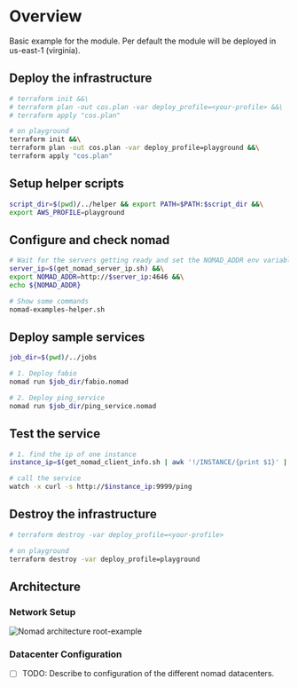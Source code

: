 # Overview

Basic example for the module.
Per default the module will be deployed in us-east-1 (virginia).

## Deploy the infrastructure

```bash
# terraform init &&\
# terraform plan -out cos.plan -var deploy_profile=<your-profile> &&\
# terraform apply "cos.plan"

# on playground
terraform init &&\
terraform plan -out cos.plan -var deploy_profile=playground &&\
terraform apply "cos.plan"
```

## Setup helper scripts

```bash
script_dir=$(pwd)/../helper && export PATH=$PATH:$script_dir &&\
export AWS_PROFILE=playground
```

## Configure and check nomad

```bash
# Wait for the servers getting ready and set the NOMAD_ADDR env variable
server_ip=$(get_nomad_server_ip.sh) &&\
export NOMAD_ADDR=http://$server_ip:4646 &&\
echo ${NOMAD_ADDR}

# Show some commands
nomad-examples-helper.sh
```

## Deploy sample services

```bash
job_dir=$(pwd)/../jobs

# 1. Deploy fabio
nomad run $job_dir/fabio.nomad

# 2. Deploy ping_service
nomad run $job_dir/ping_service.nomad
```

## Test the service

```bash
# 1. find the ip of one instance
instance_ip=$(get_nomad_client_info.sh | awk '!/INSTANCE/{print $1}' | head -n 1)

# call the service
watch -x curl -s http://$instance_ip:9999/ping
```

## Destroy the infrastructure

```bash
# terraform destroy -var deploy_profile=<your-profile>

# on playground
terraform destroy -var deploy_profile=playground
```

## Architecture

### Network Setup

![Nomad architecture root-example](https://raw.githubusercontent.com/MatthiasScholz/cos/master/_docs/architecture-root-example.png)

### Datacenter Configuration

* [ ] TODO: Describe to configuration of the different nomad datacenters.
